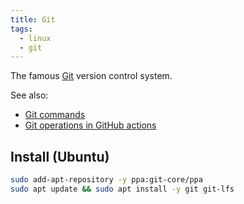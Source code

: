 ```yaml
---
title: Git
tags:
  - linux
  - git
---
```


The famous [Git](https://git-scm.com/) version control system.

See also:

- [Git commands](../code/git/index.md)
- [Git operations in GitHub actions](../code/github-actions/git-ops-gha.md)

## Install (Ubuntu)

```bash
sudo add-apt-repository -y ppa:git-core/ppa
sudo apt update && sudo apt install -y git git-lfs
```

